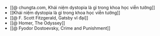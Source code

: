 - [[@ chungta.com, Khái niệm dystopia là gì trong khoa học viễn tưởng]]
- [[Khái niệm dystopia là gì trong khoa học viễn tưởng]]
- [[@ F. Scott Fitzgerald, Gatsby vĩ đại]]
- [[@ Homer, The Odyssey]]
- [[@ Fyodor Dostoevsky, Crime and Punishment]]

